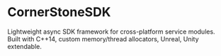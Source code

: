 # CornerStoneSDK

Lightweight async SDK framework for cross-platform service modules.  
Built with C++14, custom memory/thread allocators, Unreal, Unity extendable.
